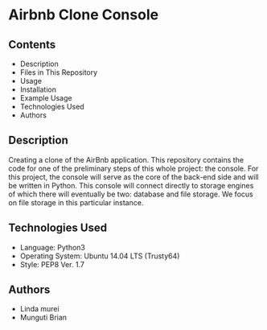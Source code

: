 # Airbnb Clone Console

## Contents
- Description
- Files in This Repository
- Usage
- Installation
- Example Usage
- Technologies Used
- Authors

## Description
Creating a clone of the AirBnb application. This repository contains the code for one of the preliminary steps of this whole project: the console. For this project, the console will serve as the core of the back-end side and will be written in Python. This console will connect directly to storage engines of which there will eventually be two: database and file storage. We focus on file storage in this particular instance.

## Technologies Used
- Language: Python3
- Operating System: Ubuntu 14.04 LTS (Trusty64)
- Style: PEP8 Ver. 1.7

## Authors
- Linda murei
- Munguti Brian
